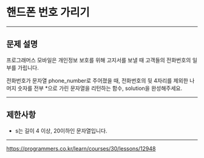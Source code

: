 # 핸드폰 번호 가리기

---

## 문제 설명

프로그래머스 모바일은 개인정보 보호를 위해 고지서를 보낼 때 고객들의 전화번호의 일부를 가립니다.

전화번호가 문자열 phone_number로 주어졌을 때, 전화번호의 뒷 4자리를 제외한 나머지 숫자를 전부 *으로 가린 문자열을 리턴하는 함수, solution을 완성해주세요.

---

## 제한사항

- s는 길이 4 이상, 20이하인 문자열입니다.

---

https://programmers.co.kr/learn/courses/30/lessons/12948
